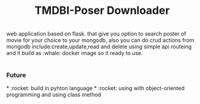 <div align="center">  
  <h1> TMDBI-Poser Downloader</h1>
</div>
  
<br>

 <div>
  web application based on flask.
  that give you option to search poster of movie
  for your choice to your mongodb,
  also you can do crud actions from mongodb include:create,update,read and delete using simple api routeing
  and it build as :whale: docker image so it ready to use.
 </div>
 
  <br>
  
 <h3>Future</h3> 
 *  :rocket: build in pyhton language
 *  :rocket: using with object-oriented programming and using class method
